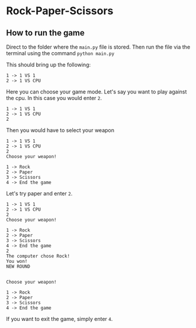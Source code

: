 # Rock-Paper-Scissors

## How to run the game

Direct to the folder where the `main.py` file is stored. Then run the file via the terminal using the command `python main.py`

This should bring up the following:

```
1 -> 1 VS 1 
2 -> 1 VS CPU 

```

Here you can choose your game mode. Let's say you want to play against the cpu. In this case you would enter `2`.

```
1 -> 1 VS 1 
2 -> 1 VS CPU 
2
```

Then you would have to select your weapon

```
1 -> 1 VS 1 
2 -> 1 VS CPU 
2
Choose your weapon! 
 
1 -> Rock 
2 -> Paper 
3 -> Scissors
4 -> End the game
```

Let's try paper and enter `2`.

```
1 -> 1 VS 1 
2 -> 1 VS CPU 
2
Choose your weapon! 
 
1 -> Rock 
2 -> Paper 
3 -> Scissors
4 -> End the game
2
The computer chose Rock! 
You won! 
NEW ROUND 
 

Choose your weapon! 
 
1 -> Rock 
2 -> Paper 
3 -> Scissors
4 -> End the game
```

If you want to exit the game, simply enter `4`.